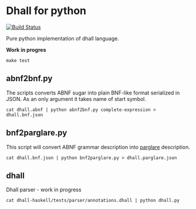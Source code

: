 Dhall for python
================

[![Build Status](https://travis-ci.com/SupraSummus/python-dhall.svg?branch=master)](https://travis-ci.com/SupraSummus/python-dhall)

Pure python implementation of dhall language.

**Work in progres**

    make test


abnf2bnf.py
-----------

The scripts converts ABNF sugar into plain BNF-like format serialized in JSON. As an only argument it takes name of start symbol.

    cat dhall.abnf | python abnf2bnf.py complete-expression > dhall.bnf.json

bnf2parglare.py
----------------

This script will convert ABNF grammar description into [parglare](https://github.com/igordejanovic/parglare) description.

    cat dhall.bnf.json | python bnf2parglare.py > dhall.parglare.json

dhall
-----

Dhall parser - work in progress

    cat dhall-haskell/tests/parser/annotations.dhall | python dhall.py

